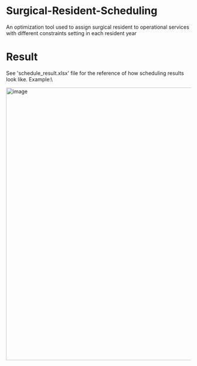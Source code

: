 # Surgical-Resident-Scheduling
 An optimization tool used to assign surgical resident to operational services with different constraints setting in each resident year
 # Result
 See 'schedule_result.xlsx' file for the reference of how scheduling results look like. Example:\
 
 <img width="745" alt="image" src="https://github.com/zerkering/surgical_residents_scheduling/assets/129678610/ebcc20fb-1d84-4580-95d1-37c0097cfeca">

